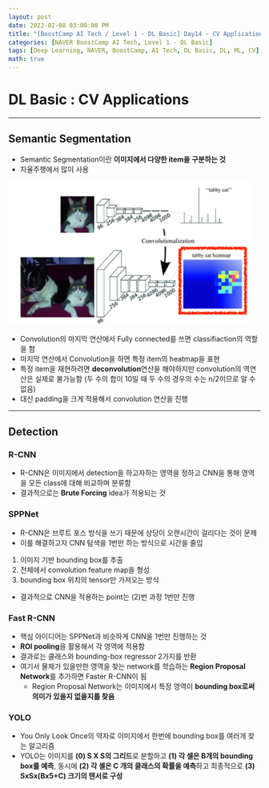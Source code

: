 ```yaml
---
layout: post
date: 2022-02-08 03:00:00 PM
title: "[BoostCamp AI Tech / Level 1 - DL Basic] Day14 - CV Applications"
categories: [NAVER BoostCamp AI Tech, Level 1 - DL Basic]
tags: [Deep Learning, NAVER, BoostCamp, AI Tech, DL Basic, DL, ML, CV]
math: true
---
```

# DL Basic : CV Applications

---

## Semantic Segmentation

- Semantic Segmentation이란 **이미지에서 다양한 item을 구분하는 것**
- 자율주행에서 많이 사용

![](/image/boostcamp/dlbasic/cnn/seg.png)

- Convolution의 마지막 연산에서 Fully connected를 쓰면 classifiaction의 역할을 함
- 마지막 연산에서 Convolution을 하면 특정 item의 heatmap을 표현
- 특정 item을 재현하려면 **deconvolution**연산을 해야하지만 convolution의 역연산은 실제로 불가능함 (두 수의 합이 10일 때 두 수의 경우의 수는 n/2이므로 알 수 없음)
- 대신 padding을 크게 적용해서 convolution 연산을 진행

---

## Detection

### R-CNN

- R-CNN은 이미지에서 detection을 하고자하는 영역을 정하고 CNN을 통해 영역을 모든 class에 대해 비교하며 분류함
- 결과적으로는 **Brute Forcing** idea가 적용되는 것

### SPPNet

- R-CNN은 브루트 포스 방식을 쓰기 때문에 상당이 오랜시간이 걸리다는 것이 문제
- 이를 해결하고자 CNN 탐색을 1번만 하는 방식으로 시간을 줄임
  
1. 이미지 기반 bounding box를 추출
2. 전체에서 convolution feature map을 형성
3. bounding box 위치의 tensor만 가져오는 방식

- 결과적으로 CNN을 적용하는 point는 (2)번 과정 1번만 진행

### Fast R-CNN

- 핵심 아이디어는 SPPNet과 비슷하게 CNN을 1번만 진행하는 것
- **ROI pooling**을 활용해서 각 영역에 적용함
- 결과로는 클래스와 bounding-box regressor 2가지를 반환
- 여기서 물체가 있을만한 영역을 찾는 network를 학습하는 **Region Proposal Network**를 추가하면 Faster R-CNN이 됨
    - Region Proposal Network는 이미지에서 특정 영역이 **bounding box로써 의미가 있을지 없을지를 찾음**

### YOLO

- You Only Look Once의 약자로 이미지에서 한번에 bounding box를 여러개 찾는 알고리즘
- YOLO는 이미지를 **(0) S X S의 그리드**로 분할하고 **(1) 각 셀은 B개의 bounding box를 예측**, 동시에 **(2) 각 셀은 C 개의 클래스의 확률을 예측**하고 최종적으로 **(3) SxSx(Bx5+C) 크기의 텐서로 구성**
